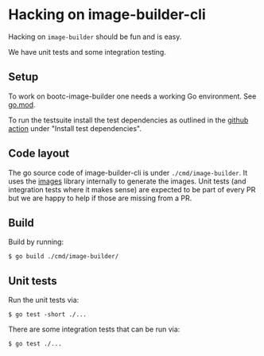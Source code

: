 # Hacking on image-builder-cli

Hacking on `image-builder` should be fun and is easy.

We have unit tests and some integration testing.

## Setup

To work on bootc-image-builder one needs a working Go environment. See
[go.mod](go.mod).

To run the testsuite install the test dependencies as outlined in the
[github action](./.github/workflows/go.yml) under
"Install test dependencies".

## Code layout

The go source code of image-builder-cli is under
`./cmd/image-builder`. It uses the
[images](https://github.com/osbuild/images) library internally to
generate the images. Unit tests (and integration tests where it makes
sense) are expected to be part of every PR but we are happy to help if
those are missing from a PR.

## Build

Build by running:
```console
$ go build ./cmd/image-builder/
```

## Unit tests

Run the unit tests via:
```console
$ go test -short ./...
```

There are some integration tests that can be run via:
```console
$ go test ./...
```

